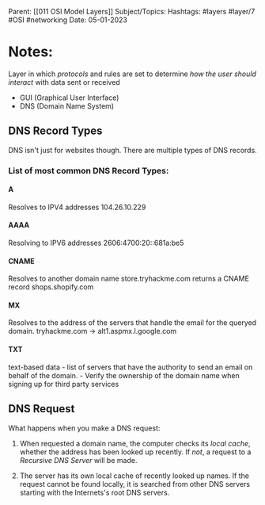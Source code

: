 
Parent: [[011 OSI Model Layers]]
Subject/Topics: 
Hashtags: #layers #layer/7 #OSI #networking 
Date: 05-01-2023

# Notes:

Layer in which *protocols* and rules are set to determine *how the user should interact* with data sent or received

- GUI (Graphical User Interface)
- DNS (Domain Name System)

## DNS Record Types

DNS isn't just for websites though. 
There are multiple types of DNS records.

### List of most common DNS Record Types:
#### A 
Resolves to IPV4 addresses
	104.26.10.229
#### AAAA 
Resolving to IPV6 addresses
	2606:4700:20::681a:be5
#### CNAME 
Resolves to another domain name
	store.tryhackme.com returns a CNAME record shops.shopify.com
#### MX
Resolves to the address of the servers that handle the email for the queryed domain.
	tryhackme.com -> alt1.aspmx.l.google.com
#### TXT
text-based data
	- list of servers that have the authority to send an email on behalf of the domain.
	- Verify the ownership of the domain name when signing up for third party services


## DNS Request

What happens when you make a DNS request:

1. When requested a domain name, the computer checks its *local cache*, whether the address has been looked up recently. If *not*,  a request to a *Recursive DNS Server* will be made.

2. The server has its own local cache of recently looked up names.  If the request cannot be found locally, it is searched from other DNS servers starting with the Internets's root DNS servers.